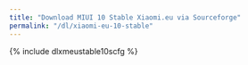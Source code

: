 ```yaml
---
title: "Download MIUI 10 Stable Xiaomi.eu via Sourceforge"
permalink: "/dl/xiaomi-eu-10-stable"
---
```


{% include dlxmeustable10scfg %}
